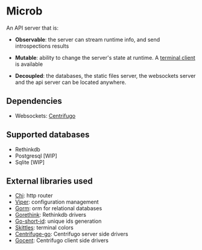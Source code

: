Microb
======

An API server that is:

- **Observable**: the server can stream runtime info, and send introspections results

- **Mutable**: ability to change the server's state at runtime. A [terminal client](https://github.com/synw/microb-cli)
is available

- **Decoupled**: the databases, the static files server, the websockets server and the api server 
can be located anywhere. 

Dependencies
------------

- Websockets: [Centrifugo](https://github.com/centrifugal/centrifugo)

Supported databases
-------------------

- Rethinkdb
- Postgresql [WIP]
- Sqlite [WIP]

External libraries used
-----------------------

- [Chi](https://github.com/pressly/chi): http router
- [Viper](https://github.com/spf13/viper): configuration management
- [Gorm](https://github.com/jinzhu/gorm): orm for relational databases
- [Gorethink](https://github.com/GoRethink/gorethink): Rethinkdb drivers
- [Go-short-id](https://github.com/ventu-io/go-shortid): unique ids generation
- [Skittles](https://godoc.org/github.com/acmacalister/skittles): terminal colors
- [Centrifuge-go](https://github.com/centrifugal/centrifuge-go): Centrifugo server side drivers
- [Gocent](https://github.com/centrifugal/gocent): Centrifugo client side drivers
